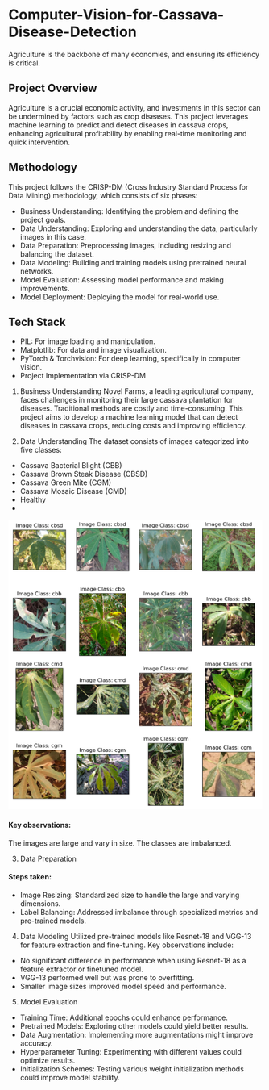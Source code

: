 # Computer-Vision-for-Cassava-Disease-Detection
Agriculture is the backbone of many economies, and ensuring its efficiency is critical.

## Project Overview
Agriculture is a crucial economic activity, and investments in this sector can be undermined by factors such as crop diseases. This project leverages machine learning to predict and detect diseases in cassava crops, enhancing agricultural profitability by enabling real-time monitoring and quick intervention.

## Methodology
This project follows the CRISP-DM (Cross Industry Standard Process for Data Mining) methodology, which consists of six phases:

- Business Understanding: Identifying the problem and defining the project goals.
- Data Understanding: Exploring and understanding the data, particularly images in this case.
- Data Preparation: Preprocessing images, including resizing and balancing the dataset.
- Data Modeling: Building and training models using pretrained neural networks.
- Model Evaluation: Assessing model performance and making improvements.
- Model Deployment: Deploying the model for real-world use.

## Tech Stack
- PIL: For image loading and manipulation.
- Matplotlib: For data and image visualization.
- PyTorch & Torchvision: For deep learning, specifically in computer vision.
- Project Implementation via CRISP-DM

01. Business Understanding
Novel Farms, a leading agricultural company, faces challenges in monitoring their large cassava plantation for diseases. Traditional methods are costly and time-consuming. This project aims to develop a machine learning model that can detect diseases in cassava crops, reducing costs and improving efficiency.

02. Data Understanding
The dataset consists of images categorized into five classes:

- Cassava Bacterial Blight (CBB)
- Cassava Brown Steak Disease (CBSD)
- Cassava Green Mite (CGM)
- Cassava Mosaic Disease (CMD)
- Healthy
- 
![](casa.PNG)

#### Key observations:

The images are large and vary in size.
The classes are imbalanced.

03. Data Preparation

#### Steps taken:

- Image Resizing: Standardized size to handle the large and varying dimensions.
- Label Balancing: Addressed imbalance through specialized metrics and pre-trained models.

04. Data Modeling
Utilized pre-trained models like Resnet-18 and VGG-13 for feature extraction and fine-tuning. Key observations include:

- No significant difference in performance when using Resnet-18 as a feature extractor or finetuned model.
- VGG-13 performed well but was prone to overfitting.
- Smaller image sizes improved model speed and performance.

05. Model Evaluation
- Training Time: Additional epochs could enhance performance.
- Pretrained Models: Exploring other models could yield better results.
- Data Augmentation: Implementing more augmentations might improve accuracy.
- Hyperparameter Tuning: Experimenting with different values could optimize results.
- Initialization Schemes: Testing various weight initialization methods could improve model stability.


